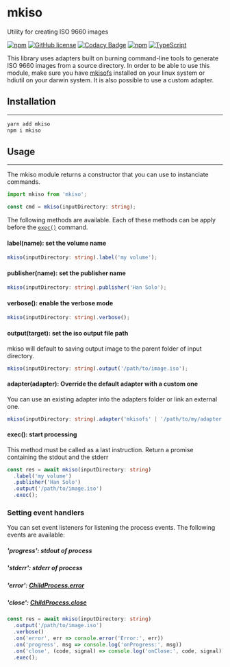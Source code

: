 # mkiso

Utility for creating ISO 9660 images

[![npm](https://img.shields.io/npm/v/mkiso.svg)](https://www.npmjs.com/package/mkiso)
[![GitHub license](https://img.shields.io/github/license/t4nz/mkiso.svg)](https://github.com/t4nz/mkiso/blob/master/LICENSE)
[![Codacy Badge](https://api.codacy.com/project/badge/Grade/5f0f54069d254079bdf9e5c71eb7debc)](https://www.codacy.com/app/t4nz/mkiso?utm_source=github.com&utm_medium=referral&utm_content=t4nz/mkiso&utm_campaign=Badge_Grade)
[![npm](https://img.shields.io/npm/dm/mkiso.svg)](https://www.npmjs.com/package/mkiso)
[![TypeScript](https://badges.frapsoft.com/typescript/version/typescript-next.svg?v=101)](https://github.com/ellerbrock/typescript-badges/)

This library uses adapters built on burning command-line tools to generate ISO 9660 images from a source directory. In order to be able to use this module, make sure you have [mkisofs](https://wiki.osdev.org/Mkisofs) installed on your linux system or hdiutil on your darwin system. It is also possible to use a custom adapter.

## Installation

---

```sh
yarn add mkiso
npm i mkiso
```

## Usage

---

The mkiso module returns a constructor that you can use to instanciate commands.

```ts
import mkiso from 'mkiso';

const cmd = mkiso(inputDirectory: string);
```

The following methods are available. Each of these methods can be apply before the [`exec()`](#exec) command.

#### label(name): set the volume name

```ts
mkiso(inputDirectory: string).label('my volume');
```

#### publisher(name): set the publisher name

```ts
mkiso(inputDirectory: string).publisher('Han Solo');
```

#### verbose(): enable the verbose mode

```ts
mkiso(inputDirectory: string).verbose();
```

#### output(target): set the iso output file path

mkiso will default to saving output image to the parent folder of input directory.

```ts
mkiso(inputDirectory: string).output('/path/to/image.iso');
```

#### adapter(adapter): Override the default adapter with a custom one

You can use an existing adapter into the adapters folder or link an external one.

```ts
mkiso(inputDirectory: string).adapter('mkisofs' | '/path/to/my/adapter');
```

#### exec(): start processing

This method must be called as a last instruction. Return a promise containing the stdout and the stderr

```ts
const res = await mkiso(inputDirectory: string)
  .label('my volume')
  .publisher('Han Solo')
  .output('/path/to/image.iso')
  .exec();
```

### Setting event handlers

You can set event listeners for listening the process events. The following events are available:

##### 'progress': stdout of process

##### 'stderr': stderr of process

##### 'error': [ChildProcess.error](https://nodejs.org/api/child_process.html#child_process_event_error)

##### 'close': [ChildProcess.close](https://nodejs.org/api/child_process.html#child_process_event_close)

```ts
const res = await mkiso(inputDirectory: string)
  .output('/path/to/image.iso')
  .verbose()
  .on('error', err => console.error('Error:', err))
  .on('progress', msg => console.log('onProgress:', msg))
  .on('close', (code, signal) => console.log('onClose:', code, signal))
  .exec();
```
